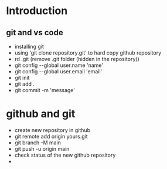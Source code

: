 # Introduction

## git and vs code
- installing git
- using 'git clone repository.git' to hard copy github repository
- rd .git (remove .git folder (hidden in the repository))
- git config --global user.name 'name'
- git config --global user.email 'email'
- git init
- git add .
- git commit -m 'message'

# github and git
- create new repository in github
- git remote add origin yours.git
- git branch -M main
- git push -u origin main
- check status of the new github repository
- 
